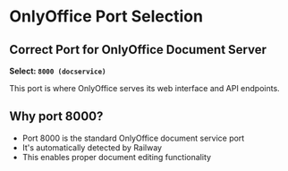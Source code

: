 # OnlyOffice Port Selection

## Correct Port for OnlyOffice Document Server
**Select: `8000 (docservice)`**

This port is where OnlyOffice serves its web interface and API endpoints.

## Why port 8000?
- Port 8000 is the standard OnlyOffice document service port
- It's automatically detected by Railway
- This enables proper document editing functionality
